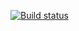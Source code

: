 [![Build status](https://ci.appveyor.com/api/projects/status/nu40tm94ckqd6u7v?svg=true)](https://ci.appveyor.com/project/aidthebest/studselen)
